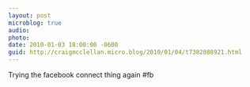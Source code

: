 ```yaml
---
layout: post
microblog: true
audio: 
photo: 
date: 2010-01-03 18:00:00 -0600
guid: http://craigmcclellan.micro.blog/2010/01/04/t7382088921.html
---
```

Trying the facebook connect thing again #fb
